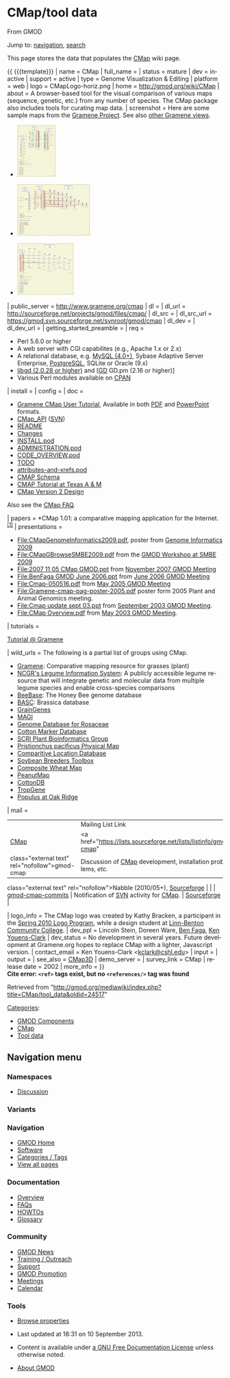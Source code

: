 <div id="mw-page-base" class="noprint">

</div>

<div id="mw-head-base" class="noprint">

</div>

<div id="content" class="mw-body" role="main">

<span id="top"></span>

<div id="mw-js-message" style="display:none;">

</div>



# <span dir="auto">CMap/tool data</span>

<div id="bodyContent">

<div id="siteSub">

From GMOD

</div>

<div id="contentSub">

</div>

<div id="jump-to-nav" class="mw-jump">

Jump to: [navigation](#mw-navigation), [search](#p-search)

</div>

<div id="mw-content-text" class="mw-content-ltr" lang="en" dir="ltr">

  
This page stores the data that populates the [CMap](../CMap.1 "CMap")
wiki page.

  
{{ {{{template}}} \| name = CMap \| full_name = \| status = mature \|
dev = inactive \| support = active \| type = Genome Visualization &
Editing \| platform = web \| logo = CMapLogo-horiz.png \| home =
<a href="../CMap.1" class="external free"
rel="nofollow">http://gmod.org/wiki/CMap</a> \| about = A browser-based
tool for the visual comparison of various maps (sequence, genetic, etc.)
from any number of species. The CMap package also includes tools for
curating map data. \| screenshot = Here are some sample maps from the
<a href="http://www.gramene.org/" class="external text"
rel="nofollow">Gramene Project</a>. See also
<a href="http://www.gramene.org/cmap/entry.html" class="external text"
rel="nofollow">other Gramene views</a>.

- <div style="width: 235px">

  <div class="thumb" style="width: 230px;">

  <div style="margin:15px auto;">

  <a href="../File:Cmap_sample1.jpg" class="image"><img
  src="../../mediawiki/images/thumb/4/40/Cmap_sample1.jpg/89px-Cmap_sample1.jpg"
  width="89" height="120" alt="Cmap sample1.jpg" /></a>

  </div>

  </div>

  <div class="gallerytext">

  </div>

  </div>

- <div style="width: 235px">

  <div class="thumb" style="width: 230px;">

  <div style="margin:15px auto;">

  <a href="../File:Cmap_sample2.jpg" class="image"><img
  src="../../mediawiki/images/thumb/f/f1/Cmap_sample2.jpg/169px-Cmap_sample2.jpg"
  width="169" height="120" alt="Cmap sample2.jpg" /></a>

  </div>

  </div>

  <div class="gallerytext">

  </div>

  </div>

- <div style="width: 235px">

  <div class="thumb" style="width: 230px;">

  <div style="margin:15px auto;">

  <a href="../File:Cmap_sample3.jpg" class="image"><img
  src="../../mediawiki/images/thumb/1/12/Cmap_sample3.jpg/131px-Cmap_sample3.jpg"
  width="131" height="120" alt="Cmap sample3.jpg" /></a>

  </div>

  </div>

  <div class="gallerytext">

  </div>

  </div>

\| public_server =
<a href="http://www.gramene.org/cmap" class="external free"
rel="nofollow">http://www.gramene.org/cmap</a> \| dl = \| dl_url =
<a href="http://sourceforge.net/projects/gmod/files/cmap/"
class="external free"
rel="nofollow">http://sourceforge.net/projects/gmod/files/cmap/</a> \|
dl_src = \| dl_src_url =
<a href="https://gmod.svn.sourceforge.net/svnroot/gmod/cmap"
class="external free"
rel="nofollow">https://gmod.svn.sourceforge.net/svnroot/gmod/cmap</a> \|
dl_dev = \| dl_dev_url = \| getting_started_preamble = \| req =

- Perl 5.6.0 or higher
- A web server with CGI capabilites (e.g., Apache 1.x or 2.x)
- A relational database, e.g.
  <a href="http://www.mysql.com" class="external text"
  rel="nofollow">MySQL (4.0+)</a>, Sybase Adaptive Server Enterprise,
  [PostgreSQL](../PostgreSQL "PostgreSQL"), SQLite or Oracle (9.x)
- <a href="http://www.boutell.com/gd/" class="external text"
  rel="nofollow">libgd (2.0.28 or higher)</a> and
  \[<a href="http://search.cpan.org/perldoc?GD" class="external text"
  rel="nofollow">GD</a> GD.pm (2.16 or higher)\]
- Various Perl modules available on
  <a href="http://www.cpan.org/" class="external text"
  rel="nofollow">CPAN</a>

\| install = \| config = \| doc =

- <a href="http://www.gramene.org/tutorials/cmap.html"
  class="external text" rel="nofollow">Gramene CMap User Tutorial</a>,
  Available in both
  <a href="http://www.gramene.org/tutorials/cmap_tutorial.pdf"
  class="external text" rel="nofollow">PDF</a> and
  <a href="http://www.gramene.org/tutorials/cmap_tutorial.ppt"
  class="external text" rel="nofollow">PowerPoint</a> formats.
- [CMap_API](../CMap_API "CMap API") (<a
  href="http://gmod.svn.sourceforge.net/viewvc/gmod/cmap/trunk/docs/CMAP_API.pod"
  class="external text" rel="nofollow">SVN</a>)
- <a href="http://gmod.svn.sourceforge.net/viewvc/gmod/cmap/trunk/README"
  class="external text" rel="nofollow">README</a>
- <a href="http://gmod.svn.sourceforge.net/viewvc/gmod/cmap/trunk/Changes"
  class="external text" rel="nofollow">Changes</a>
- <a
  href="http://gmod.svn.sourceforge.net/viewvc/gmod/cmap/trunk/INSTALL.pod"
  class="external text" rel="nofollow">INSTALL.pod</a>
- <a
  href="http://gmod.svn.sourceforge.net/viewvc/gmod/cmap/trunk/docs/ADMINISTRATION.pod"
  class="external text" rel="nofollow">ADMINISTRATION.pod</a>
- <a
  href="http://gmod.svn.sourceforge.net/viewvc/gmod/cmap/trunk/docs/CODE_OVERVIEW.pod"
  class="external text" rel="nofollow">CODE_OVERVIEW.pod</a>
- <a href="http://gmod.svn.sourceforge.net/viewvc/gmod/cmap/trunk/TODO"
  class="external text" rel="nofollow">TODO</a>
- <a
  href="http://gmod.svn.sourceforge.net/viewvc/gmod/cmap/trunk/docs/attributes-and-xrefs.pod"
  class="external text" rel="nofollow">attributes-and-xrefs.pod</a>
- <a
  href="http://gmod.svn.sourceforge.net/viewvc/gmod/cmap/trunk/docs/cmap-schema-desc.html"
  class="external text" rel="nofollow">CMAP Schema</a>
- <a href="http://racerx00.tamu.edu/cmap/tutorial/index.html"
  class="external text" rel="nofollow">CMAP Tutorial at Texas A &amp;
  M</a>
- [CMap Version 2
  Design](../CMap_Version_2_Design "CMap Version 2 Design")

Also see the [CMap FAQ](../CMap_FAQ "CMap FAQ").

\| papers = \*CMap 1.01: a comparative mapping application for the
Internet. <sup>[\[1\]](#cite_note-1)</sup> \| presentations =

- [File:CMapGenomeInformatics2009.pdf](../File:CMapGenomeInformatics2009.pdf "File:CMapGenomeInformatics2009.pdf"),
  poster from <a href="http://meetings.cshl.edu/meetings/info09.shtml"
  class="external text" rel="nofollow">Genome Informatics 2009</a>
- [File:CMapGBrowseSMBE2009.pdf](../File:CMapGBrowseSMBE2009.pdf "File:CMapGBrowseSMBE2009.pdf")
  from the <a
  href="http://ccg.biology.uiowa.edu/smbe/symposia.php?action=view&amp;sym_ID=27"
  class="external text" rel="nofollow">GMOD Workshop at SMBE 2009</a>
- [File:2007 11 05 CMap
  GMOD.ppt](../File:2007_11_05_CMap_GMOD.ppt "File:2007 11 05 CMap GMOD.ppt")
  from [November 2007 GMOD
  Meeting](../November_2007_GMOD_Meeting "November 2007 GMOD Meeting")
- [File:BenFaga GMOD June
  2006.ppt](../File:BenFaga_GMOD_June_2006.ppt "File:BenFaga GMOD June 2006.ppt")
  from [June 2006 GMOD
  Meeting](../June_2006_GMOD_Meeting "June 2006 GMOD Meeting")
- [File:Cmap-050516.pdf](../File:Cmap-050516.pdf "File:Cmap-050516.pdf")
  from [May 2005 GMOD
  Meeting](../May_2005_GMOD_Meeting "May 2005 GMOD Meeting")
- [File:Gramene-cmap-pag-poster-2005.pdf](../File:Gramene-cmap-pag-poster-2005.pdf "File:Gramene-cmap-pag-poster-2005.pdf")
  poster form 2005 Plant and Animal Genomics meeting.
- [File:Cmap update sept
  03.ppt](../File:Cmap_update_sept_03.ppt "File:Cmap update sept 03.ppt")
  from [September 2003 GMOD
  Meeting](../September_2003_GMOD_Meeting "September 2003 GMOD Meeting").
- [File:CMap
  Overview.pdf](../File:CMap_Overview.pdf "File:CMap Overview.pdf") from
  [May 2003 GMOD
  Meeting](../May_2003_GMOD_Meeting "May 2003 GMOD Meeting").

\| tutorials =

<a href="http://www.gramene.org/tutorials/cmap.html"
class="external text" rel="nofollow">Tutorial @ Gramene</a>

\| wild_urls = The following is a partial list of groups using CMap.

- <a href="http://www.gramene.org/cmap" class="external text"
  rel="nofollow">Gramene</a>: Comparative mapping resource for grasses
  (plant)
- <a href="http://www.comparative-legumes.org/" class="external text"
  rel="nofollow">NCGR's Legume Information System</a>: A publicly
  accessible legume resource that will integrate genetic and molecular
  data from multiple legume species and enable cross-species comparisons
- <a href="http://racerx00.tamu.edu/cgi-bin/cmap/viewer"
  class="external text" rel="nofollow">BeeBase</a>: The Honey Bee genome
  database
- <a
  href="http://bioinformatics.pbcbasc.latrobe.edu.au/basc/cgi-bin/index.cgi"
  class="external text" rel="nofollow">BASC</a>: Brassica database
- <a
  href="http://rye.pw.usda.gov/cgi-bin/cmap/map_set_info?map_set_aid=Barley_consensus_2003"
  class="external text" rel="nofollow">GrainGenes</a>
- <a
  href="http://magi.plantgenomics.iastate.edu/cgi-bin/cmap/map_set_info"
  class="external text" rel="nofollow">MAGI</a>
- <a
  href="http://www.bioinfo.wsu.edu/cgi-bin/gdr/cmap/map_set_info?map_set_aid=17"
  class="external text" rel="nofollow">Genome Database for Rosaceae</a>
- <a href="http://www.cottonmarker.org/" class="external text"
  rel="nofollow">Cotton Marker Database</a>
- <a href="http://bioinf.scri.sari.ac.uk/" class="external text"
  rel="nofollow">SCRI Plant Bioinformatics Group</a>
- <a
  href="http://www.pristionchus.org/cgi-bin/cmap/viewer?ref_map_set_aid=PM;ref_map_aids=109"
  class="external text" rel="nofollow">Pristionchus pacificus Physical
  Map</a>
- <a href="http://medvet.angis.org.au/cmap/" class="external text"
  rel="nofollow">Comparitive Location Database</a>
- <a href="http://soybeanbreederstoolbox.org/index.php"
  class="external text" rel="nofollow">Soybean Breeders Toolbox</a>
- <a href="http://map.lab.nig.ac.jp:8080/cmap/" class="external text"
  rel="nofollow">Composite Wheat Map</a>
- <a href="http://peanutgenetics.tamu.edu/cmap/" class="external text"
  rel="nofollow">PeanutMap</a>
- <a href="http://www.cottondb.org/cmap/" class="external text"
  rel="nofollow">CottonDB</a>
- <a href="http://tropgenedb.cirad.fr" class="external text"
  rel="nofollow">TropGene</a>
- <a href="http://cricket.ornl.gov/cgi-bin/cmap/map_set_info"
  class="external text" rel="nofollow">Populus at Oak Ridge</a>

\| mail =

|  |  |  |  |
|----|----|----|----|
|  | Mailing List Link | Description | Archive(s) |
| [CMap](../CMap.1 "CMap") | <a href="https://lists.sourceforge.net/lists/listinfo/gmod-cmap"
class="external text" rel="nofollow">gmod-cmap</a> | Discussion of [CMap](../CMap.1 "CMap") development, installation problems, *etc.* | <a href="http://gmod.827538.n3.nabble.com/CMap-f815601.html"
class="external text" rel="nofollow">Nabble (2010/05+)</a>, <a href="https://lists.sourceforge.net/lists/listinfo/gmod-cmap"
class="external text" rel="nofollow">Sourceforge</a> |
|  | <a href="https://lists.sourceforge.net/lists/listinfo/gmod-cmap-commits"
class="external text" rel="nofollow">gmod-cmap-commits</a> | Notification of <a href="../SVN" class="mw-redirect" title="SVN">SVN</a> activity for [CMap](../CMap.1 "CMap"). | <a
href="http://sourceforge.net/mailarchive/forum.php?forum_name=gmod-cmap-commits"
class="external text" rel="nofollow">Sourceforge</a> |

\| logo_info = The CMap logo was created by Kathy Bracken, a participant
in the [Spring 2010 Logo
Program](../Spring_2010_Logo_Program "Spring 2010 Logo Program"), while
a design student at
<a href="http://www.linn-benton.edu" class="external text"
rel="nofollow">Linn-Benton Community College</a>. \| dev_ppl = Lincoln
Stein, Doreen Ware, [Ben Faga](../User%3AFaga "User%3AFaga"),
<a href="mailto:kclark@cshl.edu" class="external text"
rel="nofollow">Ken Youens-Clark</a> \| dev_status = No development in
several years. Future development at Gramene.org hopes to replace CMap
with a lighter, Javascript version. \| contact_email = Ken Youens-Clark
\<kclark@cshl.edu\> \| input = \| output = \| see_also =
[CMap3D](../CMap3D "CMap3D") \| demo_server = \| survey_link = CMap \|
release date = 2002 \| more_info = }}  
**Cite error: `<ref>` tags exist, but no `<references/>` tag was found**

</div>

<div class="printfooter">

Retrieved from
"<http://gmod.org/mediawiki/index.php?title=CMap/tool_data&oldid=24517>"

</div>

<div id="catlinks" class="catlinks">

<div id="mw-normal-catlinks" class="mw-normal-catlinks">

[Categories](../Special%3ACategories "Special%3ACategories"):

- [GMOD
  Components](../Category%3AGMOD_Components "Category%3AGMOD Components")
- [CMap](../Category%3ACMap "Category%3ACMap")
- [Tool data](../Category%3ATool_data "Category%3ATool data")

</div>

</div>

<div class="visualClear">

</div>

</div>

</div>

<div id="mw-navigation">

## Navigation menu

<div id="mw-head">



<div id="left-navigation">

<div id="p-namespaces" class="vectorTabs" role="navigation"
aria-labelledby="p-namespaces-label">

### Namespaces


- <span id="ca-talk"><a
  href="http://gmod.org/mediawiki/index.php?title=Talk:CMap/tool_data&amp;action=edit&amp;redlink=1"
  accesskey="t"
  title="Discussion about the content page [t]">Discussion</a></span>

</div>

<div id="p-variants" class="vectorMenu emptyPortlet" role="navigation"
aria-labelledby="p-variants-label">

### 

### Variants[](#)

<div class="menu">

</div>

</div>

</div>





</div>

</div>

</div>

<div id="mw-panel">

<div id="p-logo" role="banner">

<a href="../Main_Page"
style="background-image: url(../../images/GMOD-cogs.png);"
title="Visit the main page"></a>

</div>

<div id="p-Navigation" class="portal" role="navigation"
aria-labelledby="p-Navigation-label">

### Navigation

<div class="body">

- <span id="n-GMOD-Home">[GMOD Home](../Main_Page)</span>
- <span id="n-Software">[Software](../GMOD_Components)</span>
- <span id="n-Categories-.2F-Tags">[Categories /
  Tags](../Categories)</span>
- <span id="n-View-all-pages">[View all
  pages](../Special:AllPages)</span>

</div>

</div>

<div id="p-Documentation" class="portal" role="navigation"
aria-labelledby="p-Documentation-label">

### Documentation

<div class="body">

- <span id="n-Overview">[Overview](../Overview)</span>
- <span id="n-FAQs">[FAQs](../Category%3AFAQ)</span>
- <span id="n-HOWTOs">[HOWTOs](../Category%3AHOWTO)</span>
- <span id="n-Glossary">[Glossary](../Glossary)</span>

</div>

</div>

<div id="p-Community" class="portal" role="navigation"
aria-labelledby="p-Community-label">

### Community

<div class="body">

- <span id="n-GMOD-News">[GMOD News](../GMOD_News)</span>
- <span id="n-Training-.2F-Outreach">[Training /
  Outreach](../Training_and_Outreach)</span>
- <span id="n-Support">[Support](../Support)</span>
- <span id="n-GMOD-Promotion">[GMOD Promotion](../GMOD_Promotion)</span>
- <span id="n-Meetings">[Meetings](../Meetings)</span>
- <span id="n-Calendar">[Calendar](../Calendar)</span>

</div>

</div>

<div id="p-tb" class="portal" role="navigation"
aria-labelledby="p-tb-label">

### Tools

<div class="body">


- <span id="t-smwbrowselink"><a href="../Special%3ABrowse/CMap-2Ftool_data" rel="smw-browse">Browse
  properties</a></span>


</div>

</div>

</div>

</div>

<div id="footer" role="contentinfo">

- <span id="footer-info-lastmod">Last updated at 18:31 on 10 September
  2013.</span>
<!-- - <span id="footer-info-viewcount">54,577 page views.</span> -->
- <span id="footer-info-copyright">Content is available under
  <a href="http://www.gnu.org/licenses/fdl-1.3.html" class="external"
  rel="nofollow">a GNU Free Documentation License</a> unless otherwise
  noted.</span>

<!-- -->

- <span id="footer-places-about">[About
  GMOD](../GMOD:About "GMOD:About")</span>

<!-- -->






</div>
